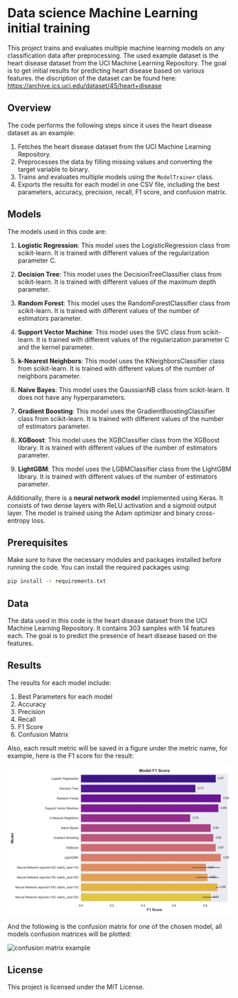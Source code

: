 # Data science Machine Learning initial training

This project trains and evaluates multiple machine learning models on any classification data after preprocessing.
The used example dataset is the heart disease dataset from the UCI Machine Learning Repository. The goal is to get initial results for predicting heart disease based on various features. the discription of the dataset can be found here: https://archive.ics.uci.edu/dataset/45/heart+disease

## Overview

The code performs the following steps since it uses the heart disease dataset as an example:
1. Fetches the heart disease dataset from the UCI Machine Learning Repository.
2. Preprocesses the data by filling missing values and converting the target variable to binary.
3. Trains and evaluates multiple models using the `ModelTrainer` class.
4. Exports the results for each model in one CSV file, including the best parameters, accuracy, precision, recall, F1 score, and confusion matrix.


## Models
The models used in this code are:

1. **Logistic Regression**: This model uses the LogisticRegression class from scikit-learn. It is trained with different values of the regularization parameter C.

2. **Decision Tree**: This model uses the DecisionTreeClassifier class from scikit-learn. It is trained with different values of the maximum depth parameter.

3. **Random Forest**: This model uses the RandomForestClassifier class from scikit-learn. It is trained with different values of the number of estimators parameter.

4. **Support Vector Machine**: This model uses the SVC class from scikit-learn. It is trained with different values of the regularization parameter C and the kernel parameter.

5. **k-Nearest Neighbors**: This model uses the KNeighborsClassifier class from scikit-learn. It is trained with different values of the number of neighbors parameter.

6. **Naive Bayes**: This model uses the GaussianNB class from scikit-learn. It does not have any hyperparameters.

7. **Gradient Boosting**: This model uses the GradientBoostingClassifier class from scikit-learn. It is trained with different values of the number of estimators parameter.

8. **XGBoost**: This model uses the XGBClassifier class from the XGBoost library. It is trained with different values of the number of estimators parameter.

9. **LightGBM**: This model uses the LGBMClassifier class from the LightGBM library. It is trained with different values of the number of estimators parameter.

Additionally, there is a **neural network model** implemented using Keras. It consists of two dense layers with ReLU activation and a sigmoid output layer. The model is trained using the Adam optimizer and binary cross-entropy loss.
## Prerequisites

Make sure to have the necessary modules and packages installed before running the code. You can install the required packages using:

```bash
pip install -r requirements.txt
```


## Data
The data used in this code is the heart disease dataset from the UCI Machine Learning Repository. It contains 303 samples with 14 features each. The goal is to predict the presence of heart disease based on the features.



## Results
The results for each model include:

1. Best Parameters for each model
2. Accuracy
3. Precision
4. Recall
5. F1 Score
6. Confusion Matrix

Also, each result metric will be saved in a figure under the metric name, for example, here is the F1 score for the result:

![The comparision between the choosen models in F! score using the corresponding dataset](f1_score_barplot.png)

And the following is the confusion matrix for one of the chosen model, all models confusion matrices will be plotted:

![confusion matrix example](LightGBM_confusion_matrix.png)

## License
This project is licensed under the MIT License.